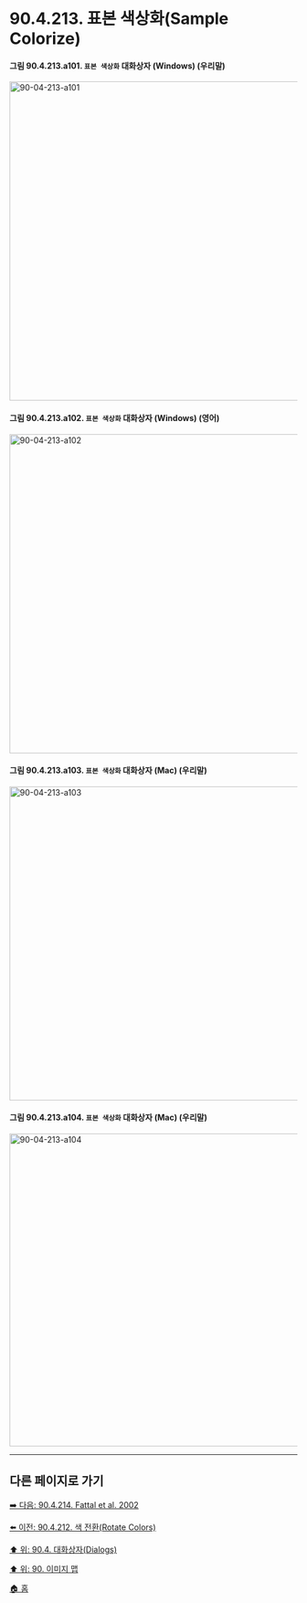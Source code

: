 # 90.4.213. 표본 색상화(Sample Colorize)

<a id="90-04-213-a101"></a>

#### 그림 90.4.213.a101. `표본 색상화` 대화상자 (Windows) (우리말)
<img width="815" height="559" alt="90-04-213-a101" src="https://github.com/user-attachments/assets/0614d253-bb9c-4592-9677-756c471e89ec" />

<a id="90-04-213-a102"></a>

#### 그림 90.4.213.a102. `표본 색상화` 대화상자 (Windows) (영어)
<img width="670" height="559" alt="90-04-213-a102" src="https://github.com/user-attachments/assets/4af02ce8-0966-4baa-8dba-7eb232b309dd" />

<a id="90-04-213-a103"></a>

#### 그림 90.4.213.a103. `표본 색상화` 대화상자 (Mac) (우리말)
<img width="659" height="550" alt="90-04-213-a103" src="https://github.com/user-attachments/assets/a46374f6-a20a-4373-a28a-41369c92d255" />

<a id="90-04-213-a104"></a>

#### 그림 90.4.213.a104. `표본 색상화` 대화상자 (Mac) (우리말)
<img width="664" height="548" alt="90-04-213-a104" src="https://github.com/user-attachments/assets/7a9036bc-bdb0-4dd0-b375-bfc2709e5220" />

***

## 다른 페이지로 가기

[➡️ 다음: 90.4.214. Fattal et al. 2002](./90-04-0214-fattal_et_el_2002.md)

[⬅️ 이전: 90.4.212. 색 전환(Rotate Colors)](./90-04-0212-rotate_colors.md)

[⬆️ 위: 90.4. 대화상자(Dialogs)](./90-04-0000-dialogs.md)

[⬆️ 위: 90. 이미지 맵](./90-00-image-map.md)

[🏠 홈](./00-home.md)